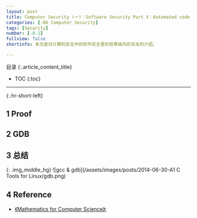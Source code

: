 ```yaml
---
layout: post
title: Computer Security (一)：Software Security Part V：Automated code review
categories: [-06 Computer Security]
tags: [Security]
number: [-0.1]
fullview: false
shortinfo: 本文是对计算机安全中的软件安全里的低等级内存攻击的介绍。

---
```

目录
{:.article_content_title}


* TOC
{:toc}

---
{:.hr-short-left}

## 1 Proof ##

## 2 GDB ##

## 3 总结 ##

{: .img_middle_hg}
![gcc & gdb](/assets/images/posts/2014-06-30-A1 C Tools for Linux/gdb.png)

## 4 Reference ##

- [《Mathematics for Computer Science》](https://courses.csail.mit.edu/6.042/spring17/mcs.pdf);





